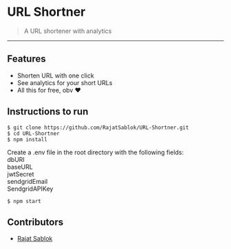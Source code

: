 # URL Shortner

> <Subtitle>
> A URL shortener with analytics

---

<!-- [![DOCS](https://img.shields.io/badge/Documentation-see%20docs-green?style=flat-square&logo=appveyor)](https://documenter.getpostman.com/view/8339014/T17Ge7XN) -->

## Features

- Shorten URL with one click
- See analytics for your short URLs
- All this for free, obv :heart:

## Instructions to run

```
$ git clone https://github.com/RajatSablok/URL-Shortner.git
$ cd URL-Shortner
$ npm install
```

Create a .env file in the root directory with the following fields:\
dbURI\
baseURL\
jwtSecret\
sendgridEmail\
SendgridAPIKey

```
$ npm start

```

## Contributors

- <a href="https://github.com/RajatSablok">Rajat Sablok</a>
